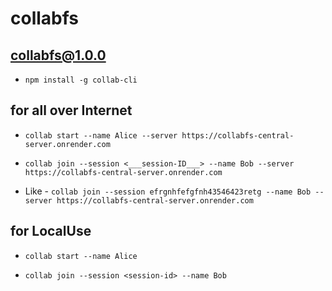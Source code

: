 # collabfs


## collabfs@1.0.0

- `npm install -g collab-cli`

## for all over Internet

- `collab start --name Alice --server https://collabfs-central-server.onrender.com`

- `collab join --session <___session-ID___> --name Bob --server https://collabfs-central-server.onrender.com`

-  Like - `collab join --session efrgnhfefgfnh43546423retg --name Bob --server https://collabfs-central-server.onrender.com`

## for LocalUse

- `collab start --name Alice`

- `collab join --session <session-id> --name Bob`
